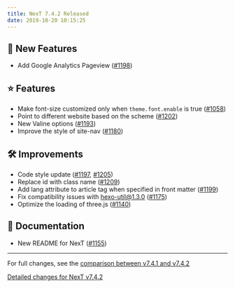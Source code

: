 ```yaml
---
title: NexT 7.4.2 Released
date: 2019-10-20 10:15:25
---
```


## 🌟 New Features

- Add Google Analytics Pageview ([#1198](https://github.com/theme-next/hexo-theme-next/pull/1198))

## ⭐ Features

- Make font-size customized only when `theme.font.enable` is true ([#1058](https://github.com/theme-next/hexo-theme-next/pull/1058))
- Point to different website based on the scheme ([#1202](https://github.com/theme-next/hexo-theme-next/pull/1202))
- New Valine options ([#1193](https://github.com/theme-next/hexo-theme-next/pull/1193))
- Improve the style of site-nav ([#1180](https://github.com/theme-next/hexo-theme-next/pull/1180))

## 🛠 Improvements

- Code style update ([#1197](https://github.com/theme-next/hexo-theme-next/pull/1197), [#1205](https://github.com/theme-next/hexo-theme-next/pull/1205))
- Replace id with class name ([#1209](https://github.com/theme-next/hexo-theme-next/pull/1209))
- Add lang attribute to article tag when specified in front matter ([#1199](https://github.com/theme-next/hexo-theme-next/pull/1199))
- Fix compatibility issues with hexo-util@1.3.0 ([#1175](https://github.com/theme-next/hexo-theme-next/pull/1175))
- Optimize the loading of three.js ([#1140](https://github.com/theme-next/hexo-theme-next/pull/1140))

## 📖 Documentation

- New README for NexT ([#1155](https://github.com/theme-next/hexo-theme-next/pull/1155))

***

For full changes, see the [comparison between v7.4.1 and v7.4.2](https://github.com/theme-next/hexo-theme-next/compare/v7.4.1...v7.4.2)

[Detailed changes for NexT v7.4.2](https://github.com/theme-next/hexo-theme-next/releases/tag/v7.4.2)
